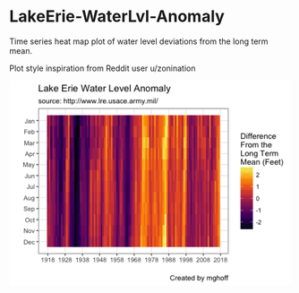# LakeErie-WaterLvl-Anomaly
Time series heat map plot of water level deviations from the long term mean.

Plot style inspiration from Reddit user u/zonination

![Example Plot](https://github.com/mghoff/LakeErie-WaterLvl-Anomaly/blob/master/RPlot.png)
